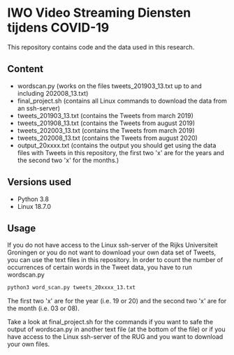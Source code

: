 # IWO Video Streaming Diensten tijdens COVID-19

This repository contains code and the data used in this research.

## Content

- wordscan.py (works on the files tweets_201903_13.txt up to and including 202008_13.txt)
- final_project.sh (contains all Linux commands to download the data from an ssh-server)
- tweets_201903_13.txt (contains the Tweets from march 2019)
- tweets_201908_13.txt (contains the Tweets from august 2019)
- tweets_202003_13.txt (contains the Tweets from march 2019)
- tweets_202008_13.txt (contains the Tweets from august 2020)
- output_20xxxx.txt (contains the output you should get using the data files with Tweets in this repository, the first two 'x' are for the years and the second two 'x' for the months.)

## Versions used
- Python 3.8
- Linux 18.7.0


## Usage
If you do not have access to the Linux ssh-server of the Rijks Universiteit Groningen or you do not want to download your own data set of Tweets, you can use the text files in this repository. In order to count the number of occurrences of certain words in the Tweet data, you have to run wordscan.py

```python
python3 word_scan.py tweets_20xxxx_13.txt 
```
The first two 'x' are for the year (i.e. 19 or 20) and the second two 'x' are for the month (i.e. 03 or 08).

Take a look at final_project.sh for the commands if you want to safe the output of wordscan.py in another text file (at the bottom of the file) or if you have access to the Linux ssh-server of the RUG and you want to download your own files.
